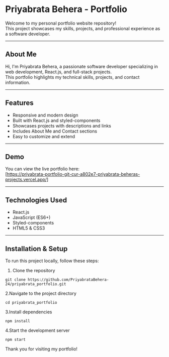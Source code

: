 # Priyabrata Behera - Portfolio

Welcome to my personal portfolio website repository!  
This project showcases my skills, projects, and professional experience as a software developer.

---

## About Me

Hi, I'm Priyabrata Behera, a passionate software developer specializing in web development, React.js, and full-stack projects.  
This portfolio highlights my technical skills, projects, and contact information.

---

## Features

- Responsive and modern design
- Built with React.js and styled-components
- Showcases projects with descriptions and links
- Includes About Me and Contact sections
- Easy to customize and extend

---

## Demo

You can view the live portfolio here:  
[https://priyabrata-portfolio-git-cur-a802e7-priyabrata-beheras-projects.vercel.app/]

---

## Technologies Used

- React.js
- JavaScript (ES6+)
- Styled-components
- HTML5 & CSS3

---

## Installation & Setup

To run this project locally, follow these steps:

1. Clone the repository  
```
git clone https://github.com/PriyabrataBehera-24/priyabrata_portfolio.git
```
2.Navigate to the project directory
```
cd priyabrata_portfolio
```
3.Install dependencies
```
npm install
```
4.Start the development server
```
npm start
```
Thank you for visiting my portfolio!

